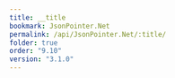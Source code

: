 ```yaml
---
title: __title
bookmark: JsonPointer.Net
permalink: /api/JsonPointer.Net/:title/
folder: true
order: "9.10"
version: "3.1.0"
---
```


